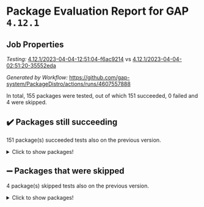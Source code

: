 # Package Evaluation Report for GAP `4.12.1`

## Job Properties

*Testing:* [4.12.1/2023-04-04-12:51:04-f6ac9214](https://github.com/gap-system/PackageDistro/blob/data/reports/4.12.1/2023-04-04-12:51:04-f6ac9214) vs [4.12.1/2023-04-04-02:51:20-35552eda](https://github.com/gap-system/PackageDistro/blob/data/reports/4.12.1/2023-04-04-02:51:20-35552eda)

*Generated by Workflow:* https://github.com/gap-system/PackageDistro/actions/runs/4607557888

In total, 155 packages were tested, out of which 151 succeeded, 0 failed and 4 were skipped.

## :heavy_check_mark: Packages still succeeding

151 package(s) succeeded tests also on the previous version.
<details><summary>Click to show packages!</summary>

- 4ti2interface 2023.02-04 [(success)](https://github.com/gap-system/PackageDistro/actions/runs/4607557888/jobs/8142647352)
- ace 5.6.2 [(success)](https://github.com/gap-system/PackageDistro/actions/runs/4607557888/jobs/8142647572)
- aclib 1.3.2 [(success)](https://github.com/gap-system/PackageDistro/actions/runs/4607557888/jobs/8142647753)
- agt 0.3.1 [(success)](https://github.com/gap-system/PackageDistro/actions/runs/4607557888/jobs/8142647939)
- alnuth 3.2.1 [(success)](https://github.com/gap-system/PackageDistro/actions/runs/4607557888/jobs/8142648128)
- anupq 3.3.0 [(success)](https://github.com/gap-system/PackageDistro/actions/runs/4607557888/jobs/8142648330)
- atlasrep 2.1.6 [(success)](https://github.com/gap-system/PackageDistro/actions/runs/4607557888/jobs/8142648528)
- autodoc 2022.10.20 [(success)](https://github.com/gap-system/PackageDistro/actions/runs/4607557888/jobs/8142648719)
- automata 1.15 [(success)](https://github.com/gap-system/PackageDistro/actions/runs/4607557888/jobs/8142648909)
- automgrp 1.3.2 [(success)](https://github.com/gap-system/PackageDistro/actions/runs/4607557888/jobs/8142649099)
- autpgrp 1.11 [(success)](https://github.com/gap-system/PackageDistro/actions/runs/4607557888/jobs/8142649303)
- cap 2023.04-01 [(success)](https://github.com/gap-system/PackageDistro/actions/runs/4607557888/jobs/8142649546)
- caratinterface 2.3.5 [(success)](https://github.com/gap-system/PackageDistro/actions/runs/4607557888/jobs/8142649751)
- cddinterface 2022.11.01 [(success)](https://github.com/gap-system/PackageDistro/actions/runs/4607557888/jobs/8142649980)
- circle 1.6.6 [(success)](https://github.com/gap-system/PackageDistro/actions/runs/4607557888/jobs/8142650290)
- classicpres 1.22 [(success)](https://github.com/gap-system/PackageDistro/actions/runs/4607557888/jobs/8142650466)
- cohomolo 1.6.11 [(success)](https://github.com/gap-system/PackageDistro/actions/runs/4607557888/jobs/8142650666)
- congruence 1.2.5 [(success)](https://github.com/gap-system/PackageDistro/actions/runs/4607557888/jobs/8142650831)
- corelg 1.56 [(success)](https://github.com/gap-system/PackageDistro/actions/runs/4607557888/jobs/8142651015)
- crime 1.6 [(success)](https://github.com/gap-system/PackageDistro/actions/runs/4607557888/jobs/8142651263)
- crisp 1.4.6 [(success)](https://github.com/gap-system/PackageDistro/actions/runs/4607557888/jobs/8142651463)
- crypting 0.10.4 [(success)](https://github.com/gap-system/PackageDistro/actions/runs/4607557888/jobs/8142651656)
- cryst 4.1.26 [(success)](https://github.com/gap-system/PackageDistro/actions/runs/4607557888/jobs/8142651861)
- crystcat 1.1.10 [(success)](https://github.com/gap-system/PackageDistro/actions/runs/4607557888/jobs/8142652065)
- ctbllib 1.3.5 [(success)](https://github.com/gap-system/PackageDistro/actions/runs/4607557888/jobs/8142652290)
- cubefree 1.19 [(success)](https://github.com/gap-system/PackageDistro/actions/runs/4607557888/jobs/8142652469)
- curlinterface 2.3.1 [(success)](https://github.com/gap-system/PackageDistro/actions/runs/4607557888/jobs/8142652687)
- cvec 2.8.1 [(success)](https://github.com/gap-system/PackageDistro/actions/runs/4607557888/jobs/8142652864)
- datastructures 0.3.0 [(success)](https://github.com/gap-system/PackageDistro/actions/runs/4607557888/jobs/8142653057)
- deepthought 1.0.6 [(success)](https://github.com/gap-system/PackageDistro/actions/runs/4607557888/jobs/8142653252)
- design 1.8 [(success)](https://github.com/gap-system/PackageDistro/actions/runs/4607557888/jobs/8142653397)
- difsets 2.3.1 [(success)](https://github.com/gap-system/PackageDistro/actions/runs/4607557888/jobs/8142653605)
- digraphs 1.6.1 [(success)](https://github.com/gap-system/PackageDistro/actions/runs/4607557888/jobs/8142653789)
- edim 1.3.7 [(success)](https://github.com/gap-system/PackageDistro/actions/runs/4607557888/jobs/8142653960)
- example 4.3.4 [(success)](https://github.com/gap-system/PackageDistro/actions/runs/4607557888/jobs/8142654160)
- examplesforhomalg 2023.02-04 [(success)](https://github.com/gap-system/PackageDistro/actions/runs/4607557888/jobs/8142654334)
- factint 1.6.3 [(success)](https://github.com/gap-system/PackageDistro/actions/runs/4607557888/jobs/8142654524)
- ferret 1.0.9 [(success)](https://github.com/gap-system/PackageDistro/actions/runs/4607557888/jobs/8142654719)
- fga 1.4.0 [(success)](https://github.com/gap-system/PackageDistro/actions/runs/4607557888/jobs/8142654863)
- fining 1.5.5 [(success)](https://github.com/gap-system/PackageDistro/actions/runs/4607557888/jobs/8142655034)
- float 1.0.3 [(success)](https://github.com/gap-system/PackageDistro/actions/runs/4607557888/jobs/8142655270)
- format 1.4.3 [(success)](https://github.com/gap-system/PackageDistro/actions/runs/4607557888/jobs/8142655609)
- forms 1.2.9 [(success)](https://github.com/gap-system/PackageDistro/actions/runs/4607557888/jobs/8142655908)
- fplsa 1.2.6 [(success)](https://github.com/gap-system/PackageDistro/actions/runs/4607557888/jobs/8142656216)
- fr 2.4.12 [(success)](https://github.com/gap-system/PackageDistro/actions/runs/4607557888/jobs/8142656428)
- francy 1.2.5 [(success)](https://github.com/gap-system/PackageDistro/actions/runs/4607557888/jobs/8142656640)
- fwtree 1.3 [(success)](https://github.com/gap-system/PackageDistro/actions/runs/4607557888/jobs/8142656857)
- gapdoc 1.6.6 [(success)](https://github.com/gap-system/PackageDistro/actions/runs/4607557888/jobs/8142657073)
- gauss 2023.02-04 [(success)](https://github.com/gap-system/PackageDistro/actions/runs/4607557888/jobs/8142657316)
- gaussforhomalg 2023.02-04 [(success)](https://github.com/gap-system/PackageDistro/actions/runs/4607557888/jobs/8142657502)
- gbnp 1.0.5 [(success)](https://github.com/gap-system/PackageDistro/actions/runs/4607557888/jobs/8142657709)
- generalizedmorphismsforcap 2023.03-01 [(success)](https://github.com/gap-system/PackageDistro/actions/runs/4607557888/jobs/8142657946)
- genss 1.6.8 [(success)](https://github.com/gap-system/PackageDistro/actions/runs/4607557888/jobs/8142658140)
- gradedmodules 2023.02-04 [(success)](https://github.com/gap-system/PackageDistro/actions/runs/4607557888/jobs/8142658367)
- gradedringforhomalg 2023.02-04 [(success)](https://github.com/gap-system/PackageDistro/actions/runs/4607557888/jobs/8142658604)
- grape 4.9.0 [(success)](https://github.com/gap-system/PackageDistro/actions/runs/4607557888/jobs/8142658763)
- groupoids 1.73 [(success)](https://github.com/gap-system/PackageDistro/actions/runs/4607557888/jobs/8142658960)
- grpconst 2.6.4 [(success)](https://github.com/gap-system/PackageDistro/actions/runs/4607557888/jobs/8142659183)
- guarana 0.96.3 [(success)](https://github.com/gap-system/PackageDistro/actions/runs/4607557888/jobs/8142659385)
- guava 3.18 [(success)](https://github.com/gap-system/PackageDistro/actions/runs/4607557888/jobs/8142659571)
- hap 1.54 [(success)](https://github.com/gap-system/PackageDistro/actions/runs/4607557888/jobs/8142659766)
- hapcryst 0.1.15 [(success)](https://github.com/gap-system/PackageDistro/actions/runs/4607557888/jobs/8142659946)
- hecke 1.5.3 [(success)](https://github.com/gap-system/PackageDistro/actions/runs/4607557888/jobs/8142660128)
- help 3.5 [(success)](https://github.com/gap-system/PackageDistro/actions/runs/4607557888/jobs/8142660310)
- homalg 2023.02-05 [(success)](https://github.com/gap-system/PackageDistro/actions/runs/4607557888/jobs/8142660487)
- homalgtocas 2023.02-04 [(success)](https://github.com/gap-system/PackageDistro/actions/runs/4607557888/jobs/8142660645)
- idrel 2.45 [(success)](https://github.com/gap-system/PackageDistro/actions/runs/4607557888/jobs/8142660836)
- images 1.3.1 [(success)](https://github.com/gap-system/PackageDistro/actions/runs/4607557888/jobs/8142660989)
- intpic 0.3.0 [(success)](https://github.com/gap-system/PackageDistro/actions/runs/4607557888/jobs/8142661183)
- io 4.8.1 [(success)](https://github.com/gap-system/PackageDistro/actions/runs/4607557888/jobs/8142661403)
- io_forhomalg 2023.02-04 [(success)](https://github.com/gap-system/PackageDistro/actions/runs/4607557888/jobs/8142661569)
- irredsol 1.4.4 [(success)](https://github.com/gap-system/PackageDistro/actions/runs/4607557888/jobs/8142661756)
- json 2.1.1 [(success)](https://github.com/gap-system/PackageDistro/actions/runs/4607557888/jobs/8142661925)
- jupyterkernel 1.5.0 [(success)](https://github.com/gap-system/PackageDistro/actions/runs/4607557888/jobs/8142662094)
- jupyterviz 1.5.6 [(success)](https://github.com/gap-system/PackageDistro/actions/runs/4607557888/jobs/8142662335)
- kan 1.35 [(success)](https://github.com/gap-system/PackageDistro/actions/runs/4607557888/jobs/8142662591)
- kbmag 1.5.11 [(success)](https://github.com/gap-system/PackageDistro/actions/runs/4607557888/jobs/8142662782)
- laguna 3.9.6 [(success)](https://github.com/gap-system/PackageDistro/actions/runs/4607557888/jobs/8142662947)
- liealgdb 2.2.1 [(success)](https://github.com/gap-system/PackageDistro/actions/runs/4607557888/jobs/8142663113)
- liepring 2.8 [(success)](https://github.com/gap-system/PackageDistro/actions/runs/4607557888/jobs/8142663274)
- liering 2.4.2 [(success)](https://github.com/gap-system/PackageDistro/actions/runs/4607557888/jobs/8142663469)
- linearalgebraforcap 2023.03-06 [(success)](https://github.com/gap-system/PackageDistro/actions/runs/4607557888/jobs/8142663751)
- localizeringforhomalg 2023.02-04 [(success)](https://github.com/gap-system/PackageDistro/actions/runs/4607557888/jobs/8142663942)
- loops 3.4.3 [(success)](https://github.com/gap-system/PackageDistro/actions/runs/4607557888/jobs/8142664128)
- lpres 1.0.3 [(success)](https://github.com/gap-system/PackageDistro/actions/runs/4607557888/jobs/8142664316)
- majoranaalgebras 1.5.1 [(success)](https://github.com/gap-system/PackageDistro/actions/runs/4607557888/jobs/8142664535)
- mapclass 1.4.6 [(success)](https://github.com/gap-system/PackageDistro/actions/runs/4607557888/jobs/8142664722)
- matgrp 0.70 [(success)](https://github.com/gap-system/PackageDistro/actions/runs/4607557888/jobs/8142664924)
- matricesforhomalg 2023.02-04 [(success)](https://github.com/gap-system/PackageDistro/actions/runs/4607557888/jobs/8142665148)
- modisom 2.5.4 [(success)](https://github.com/gap-system/PackageDistro/actions/runs/4607557888/jobs/8142665503)
- modulepresentationsforcap 2023.03-01 [(success)](https://github.com/gap-system/PackageDistro/actions/runs/4607557888/jobs/8142665846)
- modules 2023.02-04 [(success)](https://github.com/gap-system/PackageDistro/actions/runs/4607557888/jobs/8142666040)
- monoidalcategories 2023.03-04 [(success)](https://github.com/gap-system/PackageDistro/actions/runs/4607557888/jobs/8142666234)
- nconvex 2022.09-01 [(success)](https://github.com/gap-system/PackageDistro/actions/runs/4607557888/jobs/8142666458)
- nilmat 1.4.2 [(success)](https://github.com/gap-system/PackageDistro/actions/runs/4607557888/jobs/8142666651)
- nock 1.5 [(success)](https://github.com/gap-system/PackageDistro/actions/runs/4607557888/jobs/8142666825)
- normalizinterface 1.3.5 [(success)](https://github.com/gap-system/PackageDistro/actions/runs/4607557888/jobs/8142667046)
- nq 2.5.10 [(success)](https://github.com/gap-system/PackageDistro/actions/runs/4607557888/jobs/8142667301)
- numericalsgps 1.3.1 [(success)](https://github.com/gap-system/PackageDistro/actions/runs/4607557888/jobs/8142667471)
- openmath 11.5.3 [(success)](https://github.com/gap-system/PackageDistro/actions/runs/4607557888/jobs/8142667664)
- orb 4.9.0 [(success)](https://github.com/gap-system/PackageDistro/actions/runs/4607557888/jobs/8142667838)
- packagemanager 1.4.1 [(success)](https://github.com/gap-system/PackageDistro/actions/runs/4607557888/jobs/8142668055)
- patternclass 2.4.3 [(success)](https://github.com/gap-system/PackageDistro/actions/runs/4607557888/jobs/8142668378)
- permut 2.0.4 [(success)](https://github.com/gap-system/PackageDistro/actions/runs/4607557888/jobs/8142668692)
- polenta 1.3.10 [(success)](https://github.com/gap-system/PackageDistro/actions/runs/4607557888/jobs/8142668892)
- polymaking 0.8.6 [(success)](https://github.com/gap-system/PackageDistro/actions/runs/4607557888/jobs/8142669130)
- primgrp 3.4.4 [(success)](https://github.com/gap-system/PackageDistro/actions/runs/4607557888/jobs/8142669373)
- profiling 2.5.2 [(success)](https://github.com/gap-system/PackageDistro/actions/runs/4607557888/jobs/8142669585)
- qpa 1.34 [(success)](https://github.com/gap-system/PackageDistro/actions/runs/4607557888/jobs/8142669815)
- quagroup 1.8.3 [(success)](https://github.com/gap-system/PackageDistro/actions/runs/4607557888/jobs/8142670090)
- radiroot 2.9 [(success)](https://github.com/gap-system/PackageDistro/actions/runs/4607557888/jobs/8142670372)
- rcwa 4.7.1 [(success)](https://github.com/gap-system/PackageDistro/actions/runs/4607557888/jobs/8142670556)
- rds 1.8 [(success)](https://github.com/gap-system/PackageDistro/actions/runs/4607557888/jobs/8142670761)
- recog 1.4.2 [(success)](https://github.com/gap-system/PackageDistro/actions/runs/4607557888/jobs/8142670958)
- repndecomp 1.3.0 [(success)](https://github.com/gap-system/PackageDistro/actions/runs/4607557888/jobs/8142671108)
- repsn 3.1.1 [(success)](https://github.com/gap-system/PackageDistro/actions/runs/4607557888/jobs/8142671304)
- resclasses 4.7.3 [(success)](https://github.com/gap-system/PackageDistro/actions/runs/4607557888/jobs/8142671486)
- ringsforhomalg 2023.02-05 [(success)](https://github.com/gap-system/PackageDistro/actions/runs/4607557888/jobs/8142671666)
- sco 2023.02-04 [(success)](https://github.com/gap-system/PackageDistro/actions/runs/4607557888/jobs/8142671859)
- scscp 2.4.1 [(success)](https://github.com/gap-system/PackageDistro/actions/runs/4607557888/jobs/8142672014)
- semigroups 5.2.1 [(success)](https://github.com/gap-system/PackageDistro/actions/runs/4607557888/jobs/8142672183)
- sglppow 2.3 [(success)](https://github.com/gap-system/PackageDistro/actions/runs/4607557888/jobs/8142672375)
- sgpviz 0.999.5 [(success)](https://github.com/gap-system/PackageDistro/actions/runs/4607557888/jobs/8142672550)
- simpcomp 2.1.14 [(success)](https://github.com/gap-system/PackageDistro/actions/runs/4607557888/jobs/8142672743)
- singular 2023.02.09 [(success)](https://github.com/gap-system/PackageDistro/actions/runs/4607557888/jobs/8142673010)
- sl2reps 1.1 [(success)](https://github.com/gap-system/PackageDistro/actions/runs/4607557888/jobs/8142673211)
- sla 1.5.3 [(success)](https://github.com/gap-system/PackageDistro/actions/runs/4607557888/jobs/8142673365)
- smallgrp 1.5.2 [(success)](https://github.com/gap-system/PackageDistro/actions/runs/4607557888/jobs/8142673529)
- smallsemi 0.6.13 [(success)](https://github.com/gap-system/PackageDistro/actions/runs/4607557888/jobs/8142673723)
- sonata 2.9.6 [(success)](https://github.com/gap-system/PackageDistro/actions/runs/4607557888/jobs/8142674036)
- sophus 1.27 [(success)](https://github.com/gap-system/PackageDistro/actions/runs/4607557888/jobs/8142674251)
- spinsym 1.5.2 [(success)](https://github.com/gap-system/PackageDistro/actions/runs/4607557888/jobs/8142674465)
- standardff 0.9.4 [(success)](https://github.com/gap-system/PackageDistro/actions/runs/4607557888/jobs/8142674683)
- symbcompcc 1.3.2 [(success)](https://github.com/gap-system/PackageDistro/actions/runs/4607557888/jobs/8142674863)
- thelma 1.3 [(success)](https://github.com/gap-system/PackageDistro/actions/runs/4607557888/jobs/8142675027)
- tomlib 1.2.9 [(success)](https://github.com/gap-system/PackageDistro/actions/runs/4607557888/jobs/8142675216)
- toolsforhomalg 2023.03-01 [(success)](https://github.com/gap-system/PackageDistro/actions/runs/4607557888/jobs/8142675398)
- toric 1.9.5 [(success)](https://github.com/gap-system/PackageDistro/actions/runs/4607557888/jobs/8142675599)
- toricvarieties 2022.07.13 [(success)](https://github.com/gap-system/PackageDistro/actions/runs/4607557888/jobs/8142675771)
- transgrp 3.6.3 [(success)](https://github.com/gap-system/PackageDistro/actions/runs/4607557888/jobs/8142675950)
- ugaly 4.0.3 [(success)](https://github.com/gap-system/PackageDistro/actions/runs/4607557888/jobs/8142676177)
- unipot 1.5 [(success)](https://github.com/gap-system/PackageDistro/actions/runs/4607557888/jobs/8142676341)
- unitlib 4.2.0 [(success)](https://github.com/gap-system/PackageDistro/actions/runs/4607557888/jobs/8142676562)
- utils 0.82 [(success)](https://github.com/gap-system/PackageDistro/actions/runs/4607557888/jobs/8142676741)
- uuid 0.7 [(success)](https://github.com/gap-system/PackageDistro/actions/runs/4607557888/jobs/8142676902)
- walrus 0.9991 [(success)](https://github.com/gap-system/PackageDistro/actions/runs/4607557888/jobs/8142677051)
- wedderga 4.10.3 [(success)](https://github.com/gap-system/PackageDistro/actions/runs/4607557888/jobs/8142677223)
- xmod 2.91 [(success)](https://github.com/gap-system/PackageDistro/actions/runs/4607557888/jobs/8142677420)
- xmodalg 1.23 [(success)](https://github.com/gap-system/PackageDistro/actions/runs/4607557888/jobs/8142677669)
- yangbaxter 0.10.3 [(success)](https://github.com/gap-system/PackageDistro/actions/runs/4607557888/jobs/8142677899)
- zeromqinterface 0.14 [(success)](https://github.com/gap-system/PackageDistro/actions/runs/4607557888/jobs/8142678053)
</details>

## :heavy_minus_sign: Packages that were skipped

4 package(s) skipped tests also on the previous version.
<details><summary>Click to show packages!</summary>

- browse 1.8.21 [(skipped)](https://github.com/gap-system/PackageDistro/actions/runs/4607557888/jobs/8142262220)
- itc 1.5.1 [(skipped)](https://github.com/gap-system/PackageDistro/actions/runs/4607557888/jobs/8142262220)
- polycyclic 2.16 [(skipped)](https://github.com/gap-system/PackageDistro/actions/runs/4607557888/jobs/8142262220)
- xgap 4.31 [(skipped)](https://github.com/gap-system/PackageDistro/actions/runs/4607557888/jobs/8142262220)
</details>

